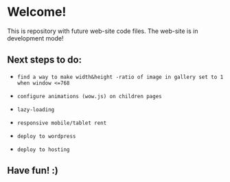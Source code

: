 # Welcome! 

This is repository with future web-site code files.
The web-site is in development mode!

## Next steps to do:

* `find a way to make width&height -ratio of image in gallery set to 1 when window <=768`

* `configure animations (wow.js) on children pages`

* `lazy-loading`

* `responsive mobile/tablet rent`

* `deploy to wordpress`

* `deploy to hosting`

## Have fun! :)
